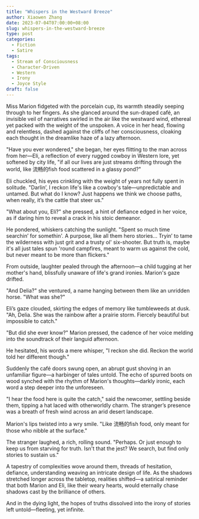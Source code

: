 ```yaml
---
title: "Whispers in the Westward Breeze"
author: Xiaowen Zhang
date: 2023-07-04T07:00:00+08:00
slug: whispers-in-the-westward-breeze
type: post
categories:
  - Fiction
  - Satire
tags:
  - Stream of Consciousness
  - Character-Driven
  - Western
  - Irony
  - Joyce Style
draft: false
---
```


Miss Marion fidgeted with the porcelain cup, its warmth steadily seeping through to her fingers. As she glanced around the sun-draped café, an invisible veil of narratives swirled in the air like the westward wind, ethereal yet packed with the weight of the unspoken. A voice in her head, flowing and relentless, dashed against the cliffs of her consciousness, cloaking each thought in the dreamlike haze of a lazy afternoon.

"Have you ever wondered," she began, her eyes flitting to the man across from her—Eli, a reflection of every rugged cowboy in Western lore, yet softened by city life, "if all our lives are just streams drifting through the world, like 流畅的fish food scattered in a glassy pond?"

Eli chuckled, his eyes crinkling with the weight of years not fully spent in solitude. "Darlin’, I reckon life's like a cowboy's tale—unpredictable and untamed. But what do I know? Just happens we think we choose paths, when really, it’s the cattle that steer us."

"What about you, Eli?" she pressed, a hint of defiance edged in her voice, as if daring him to reveal a crack in his stoic demeanor.

He pondered, whiskers catching the sunlight. "Spent so much time searchin’ for somethin'. A purpose, like all them hero stories... Tryin’ to tame the wilderness with just grit and a trusty ol' six-shooter. But truth is, maybe it's all just tales spun 'round campfires, meant to warm us against the cold, but never meant to be more than flickers."

From outside, laughter pealed through the afternoon—a child tugging at her mother's hand, blissfully unaware of life's grand ironies. Marion's gaze drifted.

"And Delia?" she ventured, a name hanging between them like an unridden horse. "What was she?"

Eli’s gaze clouded, skirting the edges of memory like tumbleweeds at dusk. "Ah, Delia. She was the rainbow after a prairie storm. Fiercely beautiful but impossible to catch."

"But did she ever know?" Marion pressed, the cadence of her voice melding into the soundtrack of their languid afternoon.

He hesitated, his words a mere whisper, "I reckon she did. Reckon the world told her different though."

Suddenly the café doors swung open, an abrupt gust shoving in an unfamiliar figure—a harbinger of tales untold. The echo of spurred boots on wood synched with the rhythm of Marion's thoughts—darkly ironic, each word a step deeper into the unforeseen.

"I hear the food here is quite the catch," said the newcomer, settling beside them, tipping a hat laced with otherworldly charm. The stranger’s presence was a breath of fresh wind across an arid desert landscape.

Marion's lips twisted into a wry smile. "Like 流畅的fish food, only meant for those who nibble at the surface."

The stranger laughed, a rich, rolling sound. "Perhaps. Or just enough to keep us from starving for truth. Isn't that the jest? We search, but find only stories to sustain us."

A tapestry of complexities wove around them, threads of hesitation, defiance, understanding weaving an intricate design of life. As the shadows stretched longer across the tabletop, realities shifted—a satirical reminder that both Marion and Eli, like their weary hearts, would eternally chase shadows cast by the brilliance of others.

And in the dying light, the hopes of truths dissolved into the irony of stories left untold—fleeting, yet infinite.
